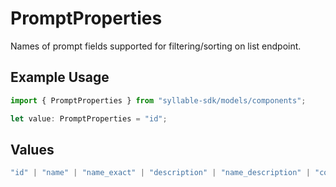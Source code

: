 # PromptProperties

Names of prompt fields supported for filtering/sorting on list endpoint.

## Example Usage

```typescript
import { PromptProperties } from "syllable-sdk/models/components";

let value: PromptProperties = "id";
```

## Values

```typescript
"id" | "name" | "name_exact" | "description" | "name_description" | "context" | "tools" | "llm_config" | "last_updated" | "last_updated_by" | "agent_count"
```